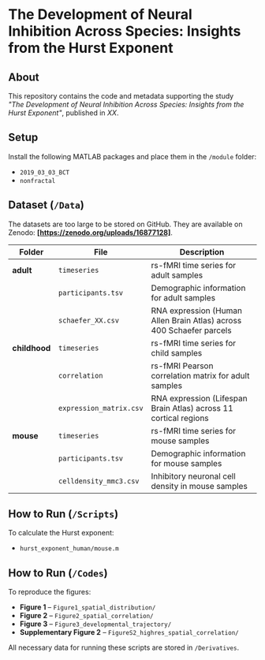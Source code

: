# The Development of Neural Inhibition Across Species: Insights from the Hurst Exponent

## About
This repository contains the code and metadata supporting the study  
*"The Development of Neural Inhibition Across Species: Insights from the Hurst Exponent"*, published in *XX*.

## Setup
Install the following MATLAB packages and place them in the `/module` folder:
- `2019_03_03_BCT`
- `nonfractal`

## Dataset (`/Data`)
The datasets are too large to be stored on GitHub. They are available on Zenodo: **[https://zenodo.org/uploads/16877128]**.

| Folder     | File                          | Description |
|------------|------------------------------|-------------|
| **adult**  | `timeseries`                  | rs-fMRI time series for adult samples |
|            | `participants.tsv`            | Demographic information for adult samples |
|            | `schaefer_XX.csv`             | RNA expression (Human Allen Brain Atlas) across 400 Schaefer parcels |
| **childhood** | `timeseries`                | rs-fMRI time series for child samples |
|            | `correlation`                 | rs-fMRI Pearson correlation matrix for adult samples |
|            | `expression_matrix.csv`       | RNA expression (Lifespan Brain Atlas) across 11 cortical regions |
| **mouse**  | `timeseries`                   | rs-fMRI time series for mouse samples |
|            | `participants.tsv`            | Demographic information for mouse samples |
|            | `celldensity_mmc3.csv`         | Inhibitory neuronal cell density in mouse samples |

## How to Run (`/Scripts`)
To calculate the Hurst exponent:
- `hurst_exponent_human/mouse.m`

## How to Run (`/Codes`)
To reproduce the figures:

- **Figure 1** – `Figure1_spatial_distribution/`  
- **Figure 2** – `Figure2_spatial_correlation/`  
- **Figure 3** – `Figure3_developmental_trajectory/`  
- **Supplementary Figure 2** – `FigureS2_highres_spatial_correlation/`  

All necessary data for running these scripts are stored in `/Derivatives`.
